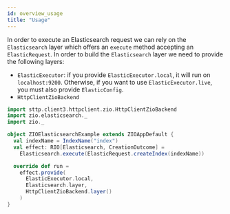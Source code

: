 ```yaml
---
id: overview_usage
title: "Usage"
---
```


In order to execute an Elasticsearch request we can rely on the `Elasticsearch` layer which offers an `execute` method accepting an `ElasticRequest`. In order to build the `Elasticsearch` layer we need to provide the following layers:

- `ElasticExecutor`: if you provide `ElasticExecutor.local`, it will run on `localhost:9200`. Otherwise, if you want to use `ElasticExecutor.live`, you must also provide `ElasticConfig`.
- `HttpClientZioBackend`

```scala
import sttp.client3.httpclient.zio.HttpClientZioBackend
import zio.elasticsearch._
import zio._

object ZIOElasticsearchExample extends ZIOAppDefault {
  val indexName = IndexName("index")
  val effect: RIO[Elasticsearch, CreationOutcome] =
    Elasticsearch.execute(ElasticRequest.createIndex(indexName))

  override def run =
    effect.provide(
      ElasticExecutor.local,
      Elasticsearch.layer,
      HttpClientZioBackend.layer()
    )
}
```

